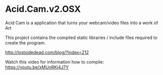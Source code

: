 # Acid.Cam.v2.OSX

Acid Cam is a application that turns your webcam/video files into a work of Art

This project contains the compiled static libraries / include files required to create the program.

http://lostsidedead.com/blog/?index=212

Watch this video for information how to compile: https://youtu.be/xMUnRKj4J7Y
